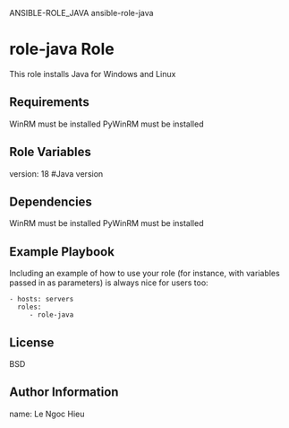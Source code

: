 ANSIBLE-ROLE_JAVA
ansible-role-java

role-java Role
=========

This role installs Java for Windows and Linux  

Requirements
------------
WinRM must be installed
PyWinRM must be installed

Role Variables
--------------
version: 18 #Java version

Dependencies
------------
WinRM must be installed
PyWinRM must be installed

Example Playbook
----------------

Including an example of how to use your role (for instance, with variables passed in as parameters) is always nice for users too:

    - hosts: servers
      roles:
         - role-java

License
-------

BSD

Author Information
------------------

name: Le Ngoc Hieu

